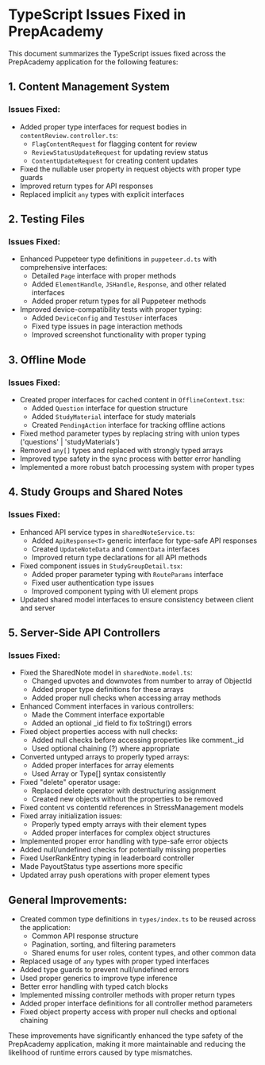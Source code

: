 # TypeScript Issues Fixed in PrepAcademy

This document summarizes the TypeScript issues fixed across the PrepAcademy application for the following features:

## 1. Content Management System

### Issues Fixed:
- Added proper type interfaces for request bodies in `contentReview.controller.ts`:
  - `FlagContentRequest` for flagging content for review
  - `ReviewStatusUpdateRequest` for updating review status
  - `ContentUpdateRequest` for creating content updates
- Fixed the nullable user property in request objects with proper type guards
- Improved return types for API responses
- Replaced implicit `any` types with explicit interfaces

## 2. Testing Files

### Issues Fixed:
- Enhanced Puppeteer type definitions in `puppeteer.d.ts` with comprehensive interfaces:
  - Detailed `Page` interface with proper methods
  - Added `ElementHandle`, `JSHandle`, `Response`, and other related interfaces
  - Added proper return types for all Puppeteer methods
- Improved device-compatibility tests with proper typing:
  - Added `DeviceConfig` and `TestUser` interfaces
  - Fixed type issues in page interaction methods
  - Improved screenshot functionality with proper typing

## 3. Offline Mode

### Issues Fixed:
- Created proper interfaces for cached content in `OfflineContext.tsx`:
  - Added `Question` interface for question structure
  - Added `StudyMaterial` interface for study materials
  - Created `PendingAction` interface for tracking offline actions
- Fixed method parameter types by replacing string with union types ('questions' | 'studyMaterials')
- Removed `any[]` types and replaced with strongly typed arrays
- Improved type safety in the sync process with better error handling
- Implemented a more robust batch processing system with proper types

## 4. Study Groups and Shared Notes

### Issues Fixed:
- Enhanced API service types in `sharedNoteService.ts`:
  - Added `ApiResponse<T>` generic interface for type-safe API responses
  - Created `UpdateNoteData` and `CommentData` interfaces
  - Improved return type declarations for all API methods
- Fixed component issues in `StudyGroupDetail.tsx`:
  - Added proper parameter typing with `RouteParams` interface
  - Fixed user authentication type issues
  - Improved component typing with UI element props
- Updated shared model interfaces to ensure consistency between client and server

## 5. Server-Side API Controllers

### Issues Fixed:
- Fixed the SharedNote model in `sharedNote.model.ts`:
  - Changed upvotes and downvotes from number to array of ObjectId
  - Added proper type definitions for these arrays
  - Added proper null checks when accessing array methods
- Enhanced Comment interfaces in various controllers:
  - Made the Comment interface exportable
  - Added an optional _id field to fix toString() errors
- Fixed object properties access with null checks:
  - Added null checks before accessing properties like comment._id
  - Used optional chaining (?) where appropriate
- Converted untyped arrays to properly typed arrays:
  - Added proper interfaces for array elements
  - Used Array<Type> or Type[] syntax consistently
- Fixed "delete" operator usage:
  - Replaced delete operator with destructuring assignment
  - Created new objects without the properties to be removed
- Fixed content vs contentId references in StressManagement models
- Fixed array initialization issues:
  - Properly typed empty arrays with their element types
  - Added proper interfaces for complex object structures
- Implemented proper error handling with type-safe error objects
- Added null/undefined checks for potentially missing properties
- Fixed UserRankEntry typing in leaderboard controller
- Made PayoutStatus type assertions more specific
- Updated array push operations with proper element types

## General Improvements:

- Created common type definitions in `types/index.ts` to be reused across the application:
  - Common API response structure
  - Pagination, sorting, and filtering parameters
  - Shared enums for user roles, content types, and other common data
- Replaced usage of `any` types with proper typed interfaces
- Added type guards to prevent null/undefined errors
- Used proper generics to improve type inference
- Better error handling with typed catch blocks
- Implemented missing controller methods with proper return types
- Added proper interface definitions for all controller method parameters
- Fixed object property access with proper null checks and optional chaining

These improvements have significantly enhanced the type safety of the PrepAcademy application, making it more maintainable and reducing the likelihood of runtime errors caused by type mismatches. 